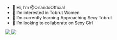 - 👋 Hi, I’m @OrlandoOfficial
- 👀 I’m interested in Tobrut Women
- 🌱 I’m currently learning Approaching Sexy Tobrut
- 💞️ I’m looking to collaborate on Sexy Girl

<a href="https://chat.whatsapp.com/D4GQwca3m3FANjFOl9cAld"><img src="https://img.shields.io/badge/WhatsApp Group-25D366?style=for-the-badge&logo=whatsapp&logoColor=white" />
<a href="https://www.instagram.com/d_orlando1?igsh=MThjeDNocGYzZWZlZQ=="><img src="https://img.shields.io/badge/Instagram-A020F0?style=for-the-badge&logo=instagram&logoColor=white" />



<!---
OrlandoOfficial/OrlandoOfficial is a ✨ special ✨ repository because its `README.md` (this file) appears on your GitHub profile.
You can click the Preview link to take a look at your changes.
--->
